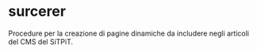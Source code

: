 # surcerer
Procedure per la creazione di pagine dinamiche da includere negli articoli del CMS del SiTPiT.
